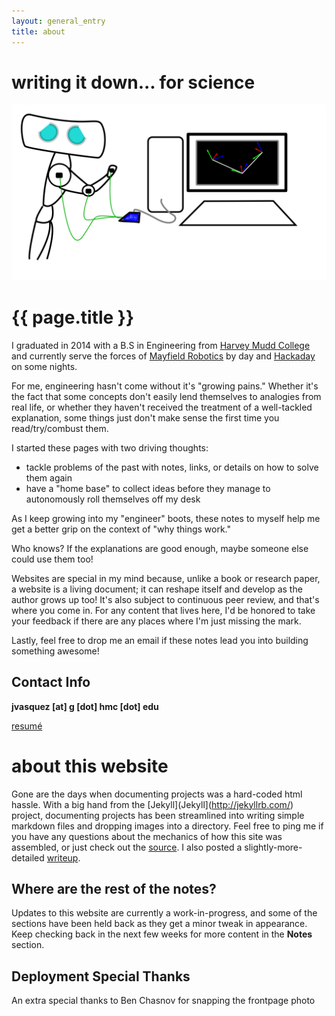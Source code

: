 ```yaml
---
layout: general_entry
title: about
---
```

# writing it down... for science
<center>
<img src="/img/mascot_big.svg">
</center>

# {{ page.title }}

I graduated in 2014 with a B.S in Engineering from [Harvey Mudd College](https://www.hmc.edu/) and currently serve the forces of [Mayfield Robotics](http://www.mayfieldrobotics.com/) by day and [Hackaday](http://hackaday.com/author/doublejumpelectric/) on some nights.


For me, engineering hasn't come without it's "growing pains." Whether it's the fact that some concepts don't easily lend themselves to analogies from real life, or whether they haven't received the treatment of a well-tackled explanation, some things just don't make sense the first time you read/try/combust them.

I started these pages with two driving thoughts:

- tackle problems of the past with notes, links, or details on how to solve them again
- have a "home base" to collect ideas before they manage to autonomously roll themselves off my desk

As I keep growing into my "engineer" boots, these notes to myself help me get a better grip on the context of "why things work."

Who knows? If the explanations are good enough, maybe someone else could use them too!

Websites are special in my mind because, unlike a book or research paper, a website is a living document; it can reshape itself and develop as the author grows up too! It's also subject to continuous peer review, and that's where you come in. For any content that lives here, I'd be honored to take your feedback if there are any places where I'm just missing the mark.

Lastly, feel free to drop me an email if these notes lead you into building something awesome!

## Contact Info

**jvasquez [at] g [dot] hmc [dot] edu**

[resum&eacute;](../downloads/jvasquez_resume_2015.pdf)


# about this website
Gone are the days when documenting projects was a hard-coded html hassle.
With a big hand from the [Jekyll](Jekyll](http://jekyllrb.com/) project, documenting projects has been streamlined into writing simple markdown files and dropping images into a directory.
Feel free to ping me if you have any questions about the mechanics of how this site was assembled, or just check out the [source](https://github.com/Poofjunior/website).
I also posted a slightly-more-detailed [writeup](http://www.doublejumpelectric.com/projects/website_mark_2/2015-12-25-website_mark_2/).

## Where are the rest of the notes?
Updates to this website are currently a work-in-progress, and some of the sections have been held back as they get a minor tweak in appearance.
Keep checking back in the next few weeks for more content in the **Notes** section.

## Deployment Special Thanks
An extra special thanks to Ben Chasnov for snapping the frontpage photo
